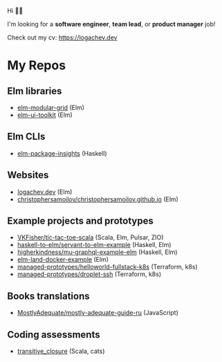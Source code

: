 Hi 👋🏻

I'm looking for a **software engineer**, **team lead**, or **product manager** job!

Check out my cv: https://logachev.dev

# My Repos

## Elm libraries

- [elm-modular-grid](https://github.com/vladimirlogachev/elm-modular-grid) (Elm)
- [elm-ui-toolkit](https://github.com/vladimirlogachev/elm-ui-toolkit) (Elm)

## Elm CLIs

- [elm-package-insights](https://github.com/vladimirlogachev/elm-package-insights) (Haskell)

## Websites

- [logachev.dev](https://github.com/vladimirlogachev/logachev.dev) (Elm)
- [christophersamoilov/christophersamoilov.github.io](https://github.com/christophersamoilov/christophersamoilov.github.io) (Elm)

## Example projects and prototypes

- [VKFisher/tic-tac-toe-scala](https://github.com/VKFisher/tic-tac-toe-scala) (Scala, Elm, Pulsar, ZIO)
- [haskell-to-elm/servant-to-elm-example](https://github.com/haskell-to-elm/servant-to-elm-example) (Haskell, Elm)
- [higherkindness/mu-graphql-example-elm](https://github.com/higherkindness/mu-graphql-example-elm) (Haskell, Elm)
- [elm-land-docker-example](https://github.com/elm-land-docker-example) (Elm)
- [managed-prototypes/helloworld-fullstack-k8s](https://github.com/managed-prototypes/helloworld-fullstack-k8s) (Terraform, k8s)
- [managed-prototypes/droplet-ssh](https://github.com/managed-prototypes/droplet-ssh) (Terraform, k8s)

## Books translations

- [MostlyAdequate/mostly-adequate-guide-ru](https://github.com/MostlyAdequate/mostly-adequate-guide-ru) (JavaScript)

## Coding assessments

- [transitive_closure](https://github.com/vladimirlogachev/transitive_closure) (Scala, cats)
